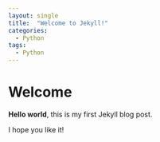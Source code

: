 ```yaml
---
layout: single
title:  "Welcome to Jekyll!"
categories:
  - Python
tags:
  - Python
---
```


# Welcome

**Hello world**, this is my first Jekyll blog post.

I hope you like it!
